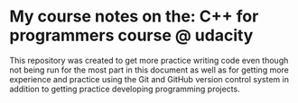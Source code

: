 # My course notes on the: C++ for programmers course @ udacity

This repository was created to get more practice writing code even though not being run for the most part in this document as well as for getting more experience and practice using the Git and GitHub version control system in addition to getting practice developing programming projects.
